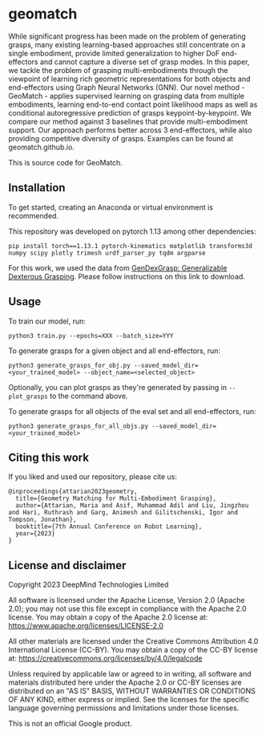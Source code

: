 # geomatch

While significant progress has been made on the problem of generating grasps, many existing learning-based approaches still concentrate on a single embodiment, provide limited generalization to higher DoF end-effectors and cannot capture a diverse set of grasp modes. In this paper, we tackle the problem of grasping multi-embodiments through the viewpoint of learning rich geometric representations for both objects and end-effectors using Graph Neural Networks (GNN). Our novel method - GeoMatch - applies supervised learning on grasping data from multiple embodiments, learning end-to-end contact point likelihood maps as well as conditional autoregressive prediction of grasps keypoint-by-keypoint. We compare our method against 3 baselines that provide multi-embodiment support. Our approach performs better across 3 end-effectors, while also providing competitive diversity of grasps. Examples can be found at geomatch.github.io.

This is source code for GeoMatch.

## Installation

To get started, creating an Anaconda or virtual environment is recommended.

This repository was developed on pytorch 1.13 among other dependencies:

```pip install torch==1.13.1 pytorch-kinematics matplotlib transforms3d numpy scipy plotly trimesh urdf_parser_py tqdm argparse```

For this work, we used the data from [GenDexGrasp: Generalizable Dexterous Grasping](https://github.com/tengyu-liu/GenDexGrasp/tree/main). Please follow instructions on this link to download.

## Usage

To train our model, run:

```python3 train.py --epochs=XXX --batch_size=YYY```

To generate grasps for a given object and all end-effectors, run:

```python3 generate_grasps_for_obj.py --saved_model_dir=<your_trained_model> --object_name=<selected_object>```

Optionally, you can plot grasps as they're generated by passing in `--plot_grasps` to the command above.

To generate grasps for all objects of the eval set and all end-effectors, run:

```python3 generate_grasps_for_all_objs.py --saved_model_dir=<your_trained_model>```


## Citing this work

If you liked and used our repository, please cite us:

```
@inproceedings{attarian2023geometry,
  title={Geometry Matching for Multi-Embodiment Grasping},
  author={Attarian, Maria and Asif, Muhammad Adil and Liu, Jingzhou and Hari, Ruthrash and Garg, Animesh and Gilitschenski, Igor and Tompson, Jonathan},
  booktitle={7th Annual Conference on Robot Learning},
  year={2023}
}
```

## License and disclaimer

Copyright 2023 DeepMind Technologies Limited

All software is licensed under the Apache License, Version 2.0 (Apache 2.0);
you may not use this file except in compliance with the Apache 2.0 license.
You may obtain a copy of the Apache 2.0 license at:
https://www.apache.org/licenses/LICENSE-2.0

All other materials are licensed under the Creative Commons Attribution 4.0
International License (CC-BY). You may obtain a copy of the CC-BY license at:
https://creativecommons.org/licenses/by/4.0/legalcode

Unless required by applicable law or agreed to in writing, all software and
materials distributed here under the Apache 2.0 or CC-BY licenses are
distributed on an "AS IS" BASIS, WITHOUT WARRANTIES OR CONDITIONS OF ANY KIND,
either express or implied. See the licenses for the specific language governing
permissions and limitations under those licenses.

This is not an official Google product.
